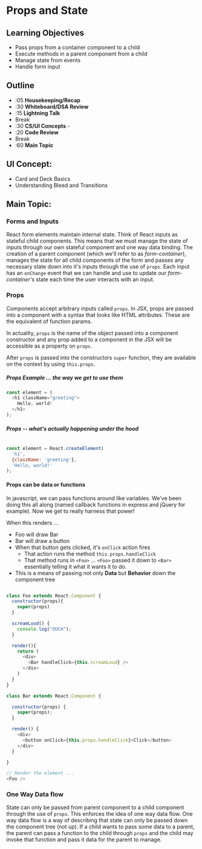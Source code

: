 # Props and State

## Learning Objectives

* Pass props from a container component to a child
* Execute methods in a parent component from a child
* Manage state from events
* Handle form input

## Outline
* :05 **Housekeeping/Recap**
* :30 **Whiteboard/DSA Review**
* :15 **Lightning Talk**
* Break
* :30 **CS/UI Concepts** -
* :20 **Code Review**
* Break
* :60 **Main Topic**

## UI Concept:
* Card and Deck Basics
* Understanding Bleed and Transitions

## Main Topic:

### Forms and Inputs
React form elements maintain internal state. Think of React inputs as stateful child components. This means that we must manage the state of inputs through our own stateful component and one way data binding. The creation of a parent component (which we'll refer to as _form-container_), manages the state for all child components of the form and passes any necessary state down into it's inputs through the use of `props`. Each input has an `onChange` event that we can handle and use to update our _form-container's_ state each time the user interacts with an input.

### Props
Components accept arbitrary inputs called `props`. In JSX, props are passed into a component with a syntax that looks like HTML attributes. These are the equivalent of function params.

In actuality, `props` is the name of the object passed into a component constructor and any prop added to a component in the JSX will be accessible as a property on `props`.

After `props` is passed into the constructors `super` function, they are available on the context by using `this.props`.

##### Props Example ... the way we get to use them
``` javascript
const element = (
  <h1 className="greeting">
    Hello, world!
  </h1>
);
```

##### Props -- what's actually happening under the hood
```javascript

const element = React.createElement(
  'h1',
  {className: 'greeting'},
  'Hello, world!'
);

```


#### Props can be data or functions
In javascript, we can pass functions around like variables. We've been doing this all along (named callback functions in express and jQuery for example).  Now we get to really harness that power!

When this renders ...
* Foo will draw Bar
* Bar will draw a button
* When that button gets clicked, it's `onClick` action fires
  * That action runs the method `this.props.handleClick`
  * That method runs in `<Foo>` ... `<Foo>` passed it down to `<Bar>` essentially telling it what it wants it to do.
* This is a means of passing not only **Data** but **Behavior** down the component tree


``` javascript

class Foo extends React.Component {
  constructor(props){
    super(props)
  }

  screamLoud() {
    console.log("OUCH");
  }

  render(){
    return (
      <div>
        <Bar handleClick={this.screamLoud} />
      </div>
    )
  }
}

class Bar extends React.Component {

  constructor(props) {
    super(props);
  }

  render() {
    <div>
      <button onClick={this.props.handleClick}>Click</button>
    </div>
  }

}

// Render the element ...
<Foo />
```

### One Way Data flow
State can only be passed from parent component to a child component through the use of `props`. This enforces the idea of one way data flow. One way data flow is a way of describing that state can only be passed down the component tree (not up). If a child wants to pass some data to a parent, the parent can pass a function to the child through `props` and the child may invoke that function and pass it data for the parent to manage.
